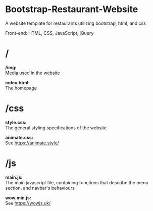 # Bootstrap-Restaurant-Website
A website template for restaurants utilizing bootstrap, html, and css

Front-end: HTML, CSS, JavaScript, jQuery

# /
**/img:**  
Media used in the website

**index.html:**  
The homepage

# /css
**style.css:**  
The general styling specifications of the website

**animate.css:**  
See https://animate.style/

# /js
**main.js:**  
The main javascript file, containing functions that describe the menu section, and navbar's behaviours

**wow.min.js:**  
See https://wowjs.uk/
